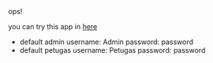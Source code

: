ops!

you can try this app in [here](http://pengaduan-masyarakat-123.herokuapp.com/)

- default admin
    username: Admin
    password: password
- default petugas
    username: Petugas
    password: password

